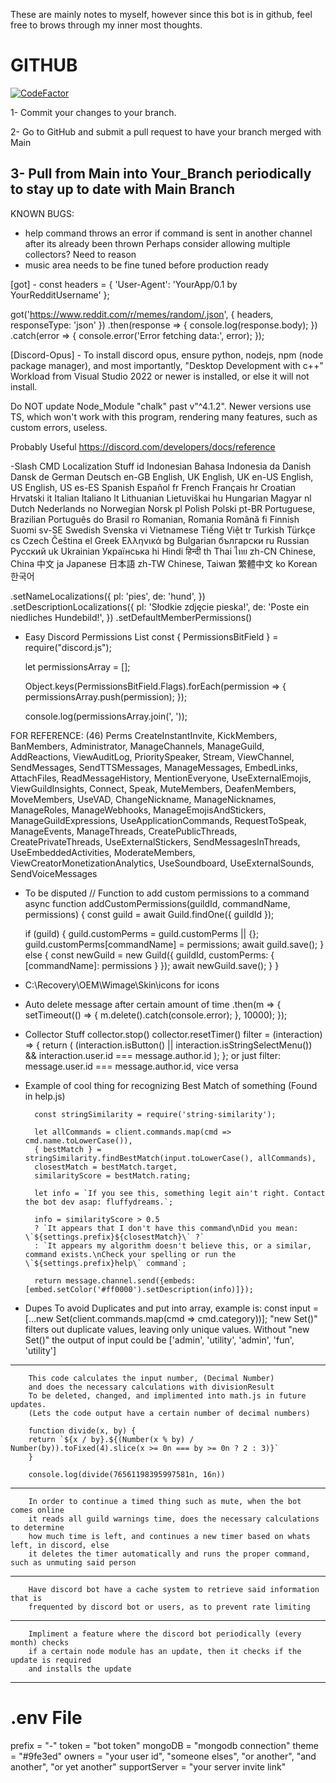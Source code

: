 These are mainly notes to myself, however since this bot is in github, feel free to brows through my inner most thoughts.

# GITHUB
[![CodeFactor](https://www.codefactor.io/repository/github/wintercearig/one-bot/badge/main)](https://www.codefactor.io/repository/github/wintercearig/one-bot/overview/main)

1- Commit your changes to your branch.

2- Go to GitHub and submit a pull request to have your branch merged with Main

3- Pull from Main into Your_Branch periodically to stay up to date with Main Branch
-----------------------------------------------------------------------------------------------------
KNOWN BUGS:
- help command throws an error if command is sent in another channel after its already been thrown Perhaps consider allowing multiple collectors? Need to reason
- music area needs to be fine tuned before production ready

[got] -
const headers = {
  'User-Agent': 'YourApp/0.1 by YourRedditUsername'
};

got('https://www.reddit.com/r/memes/random/.json', { headers, responseType: 'json' })
  .then(response => {
    console.log(response.body);
  })
  .catch(error => {
    console.error('Error fetching data:', error);
  });

[Discord-Opus] - To install discord opus, ensure python, nodejs, npm (node package manager), and most importantly, "Desktop Development with c++" Workload from Visual Studio 2022 or newer is installed, or else it will not install.

Do NOT update Node_Module "chalk" past v"^4.1.2". 
Newer versions use TS, which won't work with this program, rendering many features, such as custom errors, useless.

Probably Useful
https://discord.com/developers/docs/reference

-Slash CMD Localization Stuff
id	Indonesian	        Bahasa Indonesia
da	Danish	                Dansk
de	German	                Deutsch
en-GB	English, UK	          English, UK
en-US	English, US	          English, US
es-ES	Spanish	              Español
fr	French	                Français
hr	Croatian	              Hrvatski
it	Italian	                Italiano
lt	Lithuanian	            Lietuviškai
hu	Hungarian	              Magyar
nl	Dutch	                  Nederlands
no	Norwegian	              Norsk
pl	Polish	                Polski
pt-BR	Portuguese, Brazilian	Português do Brasil
ro	Romanian, Romania	Română
fi	Finnish	                Suomi
sv-SE	Swedish	              Svenska
vi	Vietnamese	            Tiếng Việt
tr	Turkish	                Türkçe
cs	Czech	                  Čeština
el	Greek	                  Ελληνικά
bg	Bulgarian	              български
ru	Russian	                Pусский
uk	Ukrainian	              Українська
hi	Hindi	                  हिन्दी
th	Thai	                  ไทย
zh-CN	Chinese, China	      中文
ja	Japanese	              日本語
zh-TW	Chinese, Taiwan	      繁體中文
ko	Korean	                한국어

.setNameLocalizations({
	pl: 'pies',
	de: 'hund',
})
.setDescriptionLocalizations({
	pl: 'Słodkie zdjęcie pieska!',
	de: 'Poste ein niedliches Hundebild!',
})
.setDefaultMemberPermissions()

- Easy Discord Permissions List
    const { PermissionsBitField } = require("discord.js");

    let permissionsArray = [];

    Object.keys(PermissionsBitField.Flags).forEach(permission => {
        permissionsArray.push(permission);
    });
    
    console.log(permissionsArray.join(', '));

FOR REFERENCE:
(46) Perms
CreateInstantInvite, KickMembers, BanMembers, Administrator, ManageChannels, ManageGuild, AddReactions, ViewAuditLog, PrioritySpeaker, Stream, ViewChannel, SendMessages, SendTTSMessages, ManageMessages, EmbedLinks, AttachFiles, ReadMessageHistory, MentionEveryone, UseExternalEmojis, ViewGuildInsights, Connect, Speak, MuteMembers, DeafenMembers, MoveMembers, UseVAD, ChangeNickname, ManageNicknames, ManageRoles, ManageWebhooks, ManageEmojisAndStickers, ManageGuildExpressions, UseApplicationCommands, RequestToSpeak, ManageEvents, ManageThreads, CreatePublicThreads, CreatePrivateThreads, UseExternalStickers, SendMessagesInThreads, UseEmbeddedActivities, ModerateMembers, ViewCreatorMonetizationAnalytics, UseSoundboard, UseExternalSounds, SendVoiceMessages

- To be disputed
// Function to add custom permissions to a command
async function addCustomPermissions(guildId, commandName, permissions) {
  const guild = await Guild.findOne({ guildId });

  if (guild) {
    guild.customPerms = guild.customPerms || {};
    guild.customPerms[commandName] = permissions;
    await guild.save();
  } else {
    const newGuild = new Guild({
      guildId,
      customPerms: { [commandName]: permissions }
    });
    await newGuild.save();
  }
}

- C:\Recovery\OEM\Wimage\Skin\icons for icons
- Auto delete message after certain amount of time
.then(m => {
          setTimeout(() => {
              m.delete().catch(console.error);
          }, 10000); 
      });

- Collector Stuff
collector.stop()
collector.resetTimer()
      filter = (interaction) => {
        return (
          (interaction.isButton() || interaction.isStringSelectMenu()) &&
          interaction.user.id === message.author.id 
        );
      };
or just filter: message.user.id === message.author.id, vice versa

- Example of cool thing for recognizing Best Match of something (Found in help.js)

        const stringSimilarity = require('string-similarity');

        let allCommands = client.commands.map(cmd => cmd.name.toLowerCase()),
        { bestMatch } = stringSimilarity.findBestMatch(input.toLowerCase(), allCommands),
        closestMatch = bestMatch.target,
        similarityScore = bestMatch.rating;
      
        let info = `If you see this, something legit ain't right. Contact the bot dev asap: fluffydreams.`;
      
        info = similarityScore > 0.5
        ? `It appears that I don't have this command\nDid you mean: \`${settings.prefix}${closestMatch}\` ?`
        : `It appears my algorithm doesn't believe this, or a similar, command exists.\nCheck your spelling or run the \`${settings.prefix}help\` command`;
      
        return message.channel.send({embeds: [embed.setColor('#ff0000').setDescription(info)]});

- Dupes
        To avoid Duplicates and put into array, example is:
        const input = [...new Set(client.commands.map(cmd => cmd.category))];
        "new Set()" filters out duplicate values, leaving only unique values. Without "new Set()"
        the output of input could be ['admin', 'utility', 'admin', 'fun', 'utility']

-----------------------------------------------------------------------------------------------------

        This code calculates the input number, (Decimal Number)
        and does the necessary calculations with divisionResult
        To be deleted, changed, and implimented into math.js in future updates.
        (Lets the code output have a certain number of decimal numbers)

        function divide(x, by) {
        return `${x / by}.${(Number(x % by) / Number(by)).toFixed(4).slice(x >= 0n === by >= 0n ? 2 : 3)}`
        }

        console.log(divide(76561198395997581n, 16n))
-----------------------------------------------------------------------------------------------------
        In order to continue a timed thing such as mute, when the bot comes online
        it reads all guild warnings time, does the necessary calculations to determine
        how much time is left, and continues a new timer based on whats left, in discord, else
        it deletes the timer automatically and runs the proper command, such as unmuting said person
-----------------------------------------------------------------------------------------------------
        Have discord bot have a cache system to retrieve said information that is
        frequented by discord bot or users, as to prevent rate limiting
-----------------------------------------------------------------------------------------------------
        Impliment a feature where the discord bot periodically (every month) checks
        if a certain node module has an update, then it checks if the update is required
        and installs the update
-----------------------------------------------------------------------------------------------------
# .env File
prefix = "-"
token = "bot token"
mongoDB = "mongodb connection"
theme = "#9fe3ed"
owners = "your user id", "someone elses", "or another", "and another", "or yet another"
supportServer = "your server invite link"